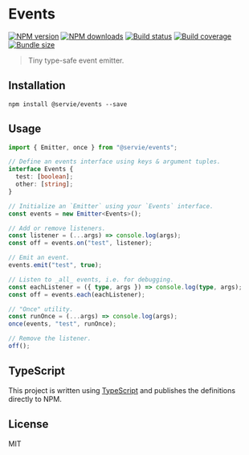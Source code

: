 # Events

[![NPM version][npm-image]][npm-url]
[![NPM downloads][downloads-image]][downloads-url]
[![Build status][build-image]][build-url]
[![Build coverage][coverage-image]][coverage-url]
[![Bundle size][bundlephobia-image]][bundlephobia-url]

> Tiny type-safe event emitter.

## Installation

```
npm install @servie/events --save
```

## Usage

```ts
import { Emitter, once } from "@servie/events";

// Define an events interface using keys & argument tuples.
interface Events {
  test: [boolean];
  other: [string];
}

// Initialize an `Emitter` using your `Events` interface.
const events = new Emitter<Events>();

// Add or remove listeners.
const listener = (...args) => console.log(args);
const off = events.on("test", listener);

// Emit an event.
events.emit("test", true);

// Listen to _all_ events, i.e. for debugging.
const eachListener = ({ type, args }) => console.log(type, args);
const off = events.each(eachListener);

// "Once" utility.
const runOnce = (...args) => console.log(args);
once(events, "test", runOnce);

// Remove the listener.
off();
```

## TypeScript

This project is written using [TypeScript](https://github.com/Microsoft/TypeScript) and publishes the definitions directly to NPM.

## License

MIT

[npm-image]: https://img.shields.io/npm/v/@servie/events
[npm-url]: https://npmjs.org/package/@servie/events
[downloads-image]: https://img.shields.io/npm/dm/@servie/events
[downloads-url]: https://npmjs.org/package/@servie/events
[build-image]: https://img.shields.io/github/workflow/status/serviejs/events/CI/main
[build-url]: https://github.com/serviejs/events/actions/workflows/ci.yml?query=branch%3Amain
[coverage-image]: https://img.shields.io/codecov/c/gh/serviejs/events
[coverage-url]: https://codecov.io/gh/serviejs/events
[bundlephobia-image]: https://img.shields.io/bundlephobia/minzip/@servie/events.svg
[bundlephobia-url]: https://bundlephobia.com/result?p=@servie/events
